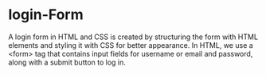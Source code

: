 # login-Form
A login form in HTML and CSS is created by structuring the form with HTML elements and styling it with CSS for better appearance. In HTML, we use a &lt;form> tag that contains input fields for username or email and password, along with a submit button to log in. 
